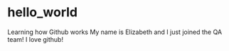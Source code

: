 # hello_world
Learning how Github works
My name is Elizabeth and I just joined the QA team! I love github! 
